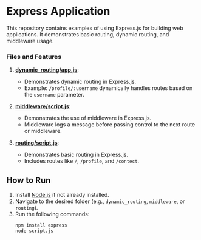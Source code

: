 # Express Application

This repository contains examples of using Express.js for building web applications. It demonstrates basic routing, dynamic routing, and middleware usage.


### Files and Features

1. **[dynamic_routing/app.js](dynamic_routing/app.js)**:
   - Demonstrates dynamic routing in Express.js.
   - Example: `/profile/:username` dynamically handles routes based on the `username` parameter.

2. **[middleware/script.js](middleware/script.js)**:
   - Demonstrates the use of middleware in Express.js.
   - Middleware logs a message before passing control to the next route or middleware.

3. **[routing/script.js](routing/script.js)**:
   - Demonstrates basic routing in Express.js.
   - Includes routes like `/`, `/profile`, and `/contect`.

## How to Run

1. Install [Node.js](https://nodejs.org/) if not already installed.
2. Navigate to the desired folder (e.g., `dynamic_routing`, `middleware`, or `routing`).
3. Run the following commands:
   ```bash
   npm install express
   node script.js